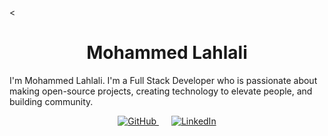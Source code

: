 <<p align="center"> <h1 align="center"> Mohammed Lahlali </h1> </p>


I'm Mohammed Lahlali. I'm a Full Stack Developer who is passionate about making open-source projects, creating technology to elevate people, and building community.


<!--👯 I’m looking to collaborate on ReactJS / VueJs projects

<!--🤔 I’m looking for help with supporting my open source projects.-->

<p align="center">
  <a href="https://github.com/mohammedlahlali20">
    <img src="https://img.shields.io/badge/GitHub-Mohammed_Lahlali-<white>?logo=github" alt="GitHub">
  </a>
  
  <a href="https://www.linkedin.com/in/mohammed-lahlali-a80996266/" style="margin-left: 20px;">
    <img src="https://img.shields.io/badge/LinkedIn-Mohammed_Lahlali-blue?style=social&logo=linkedin" alt="LinkedIn">
  </a>
</p>
